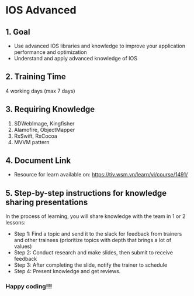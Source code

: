 # IOS Advanced

## 1. Goal
- Use advanced IOS libraries and knowledge to improve your application performance and optimization
- Understand and apply advanced knowledge of IOS

## 2. Training Time
4 working days (max 7 days)

## 3. Requiring Knowledge
1. SDWebImage, Kingfisher
2. Alamofire, ObjectMapper
3. RxSwift, RxCocoa 
4. MVVM pattern
     
## 4. Document Link
* Resource for learn available on: https://tiv.wsm.vn/learn/vi/course/1491/

## 5. Step-by-step instructions for knowledge sharing presentations
 In the process of learning, you will share knowledge with the team in 1 or 2 lessons: 
* Step 1: Find a topic and send it to the slack for feedback from trainers and other trainees (prioritize topics with depth that brings a lot of values) 
* Step 2: Conduct research and make slides, then submit to receive feedback 
* Step 3: After completing the slide, notify the trainer to schedule 
* Step 4: Present knowledge and get reviews.

 ### Happy coding!!!
